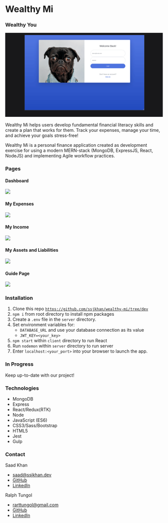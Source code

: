 # Wealthy Mi

### Wealthy You

![](https://raw.githubusercontent.com/ssjkhan/wealthy-mi/main/images/Jan18-Capture1.gif)

Wealthy Mi helps users develop fundamental financial literacy skills and create
a plan that works for them. Track your expenses, manage your time, and achieve
your goals stress-free!

Wealthy Mi is a personal finance application created as development exercise for
using a modern MERN-stack (MongoDB, ExpressJS, React, NodeJS) and implementing
Agile workflow practices.

### Pages

#### Dashboard
<img src ="https://i.imgur.com/ASnGm68.png">

#### My Expenses
<img src ="https://i.imgur.com/zBWA2YZ.png">

#### My Income
<img src ="https://i.imgur.com/Z40Russ.png">

#### My Assets and Liabilities
<img src ="https://i.imgur.com/U2s7RBJ.png">

#### Guide Page
<img src ="https://i.imgur.com/6POKQqy.png">


### Installation

1. Clone this repo <code>https://github.com/ssjkhan/wealthy-mi/tree/dev</code>
2. <code>npm i</code> from root directory to install npm packages
3. Create a <code>.env</code> file in the <code>server</code> directory.
4. Set environment variables for:
   - <code>DATABASE_URL</code> and use your database connection as its value
   - <code>JWT_KEY=<your_key></code>
5. <code>npm start</code> within <code>client</code> directory to run React
6. Run <code>nodemon</code> within <code>server</code> directory to run server
7. Enter <code>localhost:<your_port></code> into your browser to launch the app.

### In Progress

<a target="_blank" src="https://ssjkhan-dev.cloud.mattermost.com/plugins/focalboard/team/upxt4777bjnbbksgseh6rp5sqc/shared/b36soedahfffumydnaxa7f6jyxw/v3633xjehi7gqikhgu1gkkcscec?r=kcr11b9h8i4thcnx6fr8mi514gy">
Keep up-to-date with our project!</a>

### Technologies

- MongoDB
- Express
- React/Redux(RTK)
- Node
- JavaScript (ES6)
- CSS3/Sass/Bootstrap
- HTML5
- Jest
- Gulp

### Contact

Saad Khan

- [saad@ssjkhan.dev](saad@ssjkhan.dev)
- <a target="_blank">[GitHub](https://github.com/ssjkhan)</a>
- <a target="_blank">[LinkedIn](https://www.linkedin.com/in/saad-khan-softwaredev/)</a>

Ralph Tungol

- [rarttungol@gmail.com](rarttungol@gmail.com)
- <a target="_blank"> [GitHub](https://github.com/tungolra)</a>
- <a target="_blank"> [LinkedIn](https://www.linkedin.com/in/ralph-tungol/)</a>
